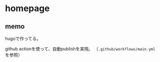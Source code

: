 # homepage

## memo

hugoで作ってる。

github actionを使って、自動publishを実現。
（`.github/workflows/main.yml` を参照）
